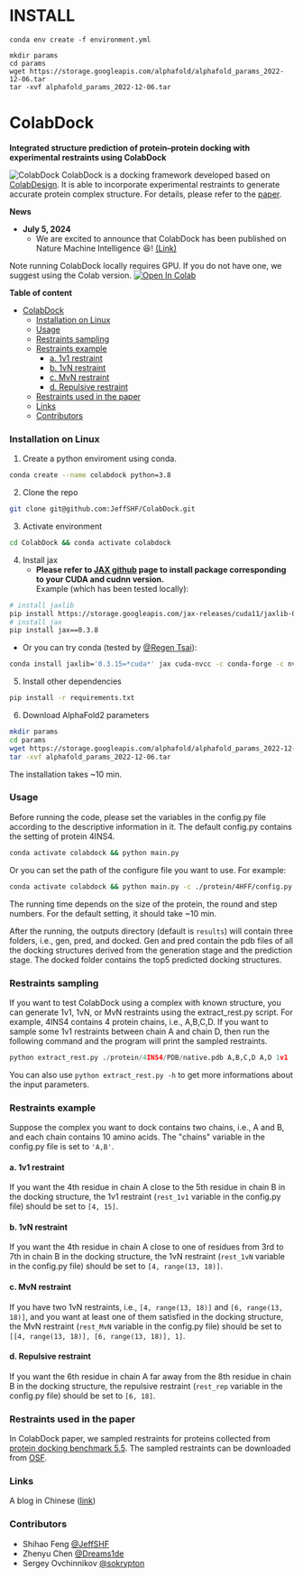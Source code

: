 # INSTALL
```
conda env create -f environment.yml

mkdir params
cd params
wget https://storage.googleapis.com/alphafold/alphafold_params_2022-12-06.tar
tar -xvf alphafold_params_2022-12-06.tar
```

# ColabDock
<b>Integrated structure prediction of protein–protein docking with experimental restraints using ColabDock</b>

![ColabDock](https://github.com/JeffSHF/ColabDock/assets/88184243/62b65508-6bbf-46f5-a4c0-72206b5e09fe)
ColabDock is a docking framework developed based on [ColabDesign](https://github.com/sokrypton/ColabDesign.git). It is able to incorporate experimental restraints to generate accurate protein complex structure. For details, please refer to the [paper](https://doi.org/10.1101/2023.07.04.547599).

<b>News</b>
 - <b>July 5, 2024</b>
   - We are excited to announce that ColabDock has been published on Nature Machine Intelligence :satisfied:! [(Link)](https://www.nature.com/articles/s42256-024-00873-z)


Note running ColabDock locally requires GPU. If you do not have one, we suggest using the Colab version.
<a href="https://colab.research.google.com/github/JeffSHF/ColabDock/blob/dev/ColabDock.ipynb">
  <img src="https://colab.research.google.com/assets/colab-badge.svg" alt="Open In Colab"/>
</a>

<b>Table of content</b>
- [ColabDock](#colabdock)
    - [Installation on Linux](#installation-on-linux)
    - [Usage](#usage)
    - [Restraints sampling](#restraints-sampling)
    - [Restraints example](#restraints-example)
      - [a. 1v1 restraint](#a-1v1-restraint)
      - [b. 1vN restraint](#b-1vn-restraint)
      - [c. MvN restraint](#c-mvn-restraint)
      - [d. Repulsive restraint](#d-repulsive-restraint)
    - [Restraints used in the paper](#restraints-used-in-the-paper)
    - [Links](#links)
    - [Contributors](#contributors)


### Installation on Linux
1. Create a python enviroment using conda.
```bash
conda create --name colabdock python=3.8
```

2. Clone the repo
```bash
git clone git@github.com:JeffSHF/ColabDock.git
```

3. Activate environment
```bash
cd ColabDock && conda activate colabdock
```

4. Install jax  
   * <b>Please refer to [JAX github](https://github.com/google/jax) page to install package corresponding to your CUDA and cudnn version.</b>  
Example (which has been tested locally):
```bash
# install jaxlib
pip install https://storage.googleapis.com/jax-releases/cuda11/jaxlib-0.3.8+cuda11.cudnn805-cp38-none-manylinux2014_x86_64.whl
# install jax
pip install jax==0.3.8
```  
   * Or you can try conda (tested by [@Regen Tsai](https://github.com/alchemistcai)):
```bash
conda install jaxlib='0.3.15=*cuda*' jax cuda-nvcc -c conda-forge -c nvidia
```

5. Install other dependencies
```bash
pip install -r requirements.txt
```

6. Download AlphaFold2 parameters
```bash
mkdir params
cd params
wget https://storage.googleapis.com/alphafold/alphafold_params_2022-12-06.tar
tar -xvf alphafold_params_2022-12-06.tar
```

The installation takes ~10 min.

### Usage
Before running the code, please set the variables in the config.py file according to the descriptive information in it.
The default config.py contains the setting of protein 4INS4.
```bash
conda activate colabdock && python main.py
```
Or you can set the path of the configure file you want to use. For example:
```bash
conda activate colabdock && python main.py -c ./protein/4HFF/config.py
```
The running time depends on the size of the protein, the round and step numbers. For the default setting, it should take ~10 min.

After the running, the outputs directory (default is `results`) will contain three folders, i.e., gen, pred, and docked. Gen and pred contain the pdb files of all the docking structures derived from the generation stage and the prediction stage. The docked folder contains the top5 predicted docking structures.


### Restraints sampling
If you want to test ColabDock using a complex with known structure, you can generate 1v1, 1vN, or MvN restraints using the extract_rest.py script. For example, 4INS4 contains 4 protein chains, i.e., A,B,C,D. If you want to sample some 1v1 restraints between chain A and chain D, then run the following command and the program will print the sampled restraints.
```python
python extract_rest.py ./protein/4INS4/PDB/native.pdb A,B,C,D A,D 1v1
```
You can also use `python extract_rest.py -h` to get more informations about the input parameters.


### Restraints example
Suppose the complex you want to dock contains two chains, i.e., A and B, and each chain contains 10 amino acids. The "chains" variable in the config.py file is set to `'A,B'`.
#### a. 1v1 restraint
If you want the 4th residue in chain A close to the 5th residue in chain B in the docking structure, the 1v1 restraint (`rest_1v1` variable in the config.py file) should be set to `[4, 15]`.  
#### b. 1vN restraint
If you want the 4th residue in chain A close to one of residues from 3rd to 7th in chain B in the docking structure, the 1vN restraint (`rest_1vN` variable in the config.py file) should be set to `[4, range(13, 18)]`.  
#### c. MvN restraint
If you have two 1vN restraints, i.e., `[4, range(13, 18)]` and `[6, range(13, 18)]`, and you want at least one of them satisfied in the docking structure, the MvN restraint (`rest_MvN` variable in the config.py file) should be set to `[[4, range(13, 18)], [6, range(13, 18)], 1]`.  
#### d. Repulsive restraint
If you want the 6th residue in chain A far away from the 8th residue in chain B in the docking structure, the repulsive restraint (`rest_rep` variable in the config.py file) should be set to `[6, 18]`.  

### Restraints used in the paper
In ColabDock paper, we sampled restraints for proteins collected from [protein docking benchmark 5.5](https://doi.org/10.1016/j.jmb.2015.07.016). The sampled restraints can be downloaded from [OSF](https://doi.org/10.17605/OSF.IO/N6R48).

### Links
A blog in Chinese ([link](https://mp.weixin.qq.com/s/7-GE5Ueyq-7IpaezWUTyZA))

### Contributors
- Shihao Feng [@JeffSHF](https://github.com/JeffSHF)
- Zhenyu Chen [@Dreams1de](https://github.com/Dreams1de)
- Sergey Ovchinnikov [@sokrypton](https://github.com/sokrypton)
